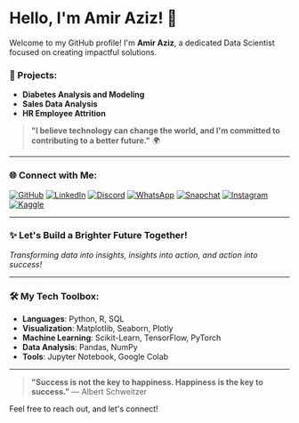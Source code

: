 # Hello, I'm Amir Aziz! 👋

Welcome to my GitHub profile! I'm **Amir Aziz**, a dedicated Data Scientist focused on creating impactful solutions. 

### 🚀 Projects:
- **Diabetes Analysis and Modeling**
- **Sales Data Analysis**
- **HR Employee Attrition**

> **"I believe technology can change the world, and I'm committed to contributing to a better future."** 🌍

---

### 🌐 Connect with Me:
[![GitHub](https://img.shields.io/badge/-GitHub-000?logo=github&style=for-the-badge)](https://github.com/AmirAziz1221)
[![LinkedIn](https://img.shields.io/badge/-LinkedIn-blue?logo=linkedin&style=for-the-badge)](https://www.linkedin.com/in/amir-aziz-2868aa266/)
[![Discord](https://img.shields.io/badge/-Discord-7289DA?logo=discord&style=for-the-badge)](https://discord.gg/AE7wZjwH)
[![WhatsApp](https://img.shields.io/badge/-WhatsApp-25D366?logo=whatsapp&style=for-the-badge)](https://wa.me/923049274032)
[![Snapchat](https://img.shields.io/badge/-Snapchat-FFFC00?logo=snapchat&style=for-the-badge)](https://www.snapchat.com/add/amir_aziz1122?share_id=tKIttE8lAIw&locale=en-US)
[![Instagram](https://img.shields.io/badge/-Instagram-E4405F?logo=instagram&style=for-the-badge)](https://www.instagram.com/amiraziz1221/?utm_source=qr&r=nametag)
[![Kaggle](https://img.shields.io/badge/-Kaggle-20BEFF?logo=kaggle&style=for-the-badge)](https://www.kaggle.com/amirazizdatascience)

---

### ✨ Let's Build a Brighter Future Together!
*Transforming data into insights, insights into action, and action into success!*

---

### 🛠️ My Tech Toolbox:
- **Languages**: Python, R, SQL
- **Visualization**: Matplotlib, Seaborn, Plotly
- **Machine Learning**: Scikit-Learn, TensorFlow, PyTorch
- **Data Analysis**: Pandas, NumPy
- **Tools**: Jupyter Notebook, Google Colab

---

> **"Success is not the key to happiness. Happiness is the key to success."** — Albert Schweitzer

Feel free to reach out, and let's connect!
